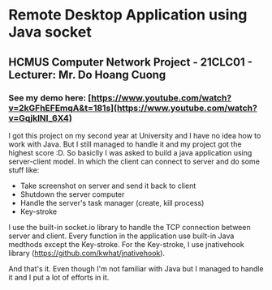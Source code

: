 # Remote Desktop Application using Java socket
## HCMUS Computer Network Project - 21CLC01 - Lecturer: Mr. Do Hoang Cuong
### See my demo here: [https://www.youtube.com/watch?v=2kGFhEFEmqA&t=181s](https://www.youtube.com/watch?v=GqjklNI_6X4)
I got this project on my second year at University and I have no idea how to work with Java. But I still managed to handle it and my project got the highest score :D.
So basiclly I was asked to build a java application using server-client model. In which the client can connect to server and do some stuff like:
- Take screenshot on server and send it back to client
- Shutdown the server computer
- Handle the server's task manager (create, kill process)
- Key-stroke

I use the built-in socket.io library to handle the TCP connection between server and client. Every function in the application use built-in Java medthods except the Key-stroke. For the Key-stroke, I use jnativehook library (https://github.com/kwhat/jnativehook).

And that's it. Even though I'm not familiar with Java but I managed to handle it and I put a lot of efforts in it. 
